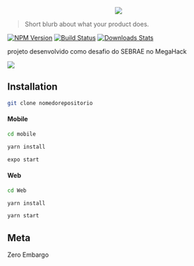 <p align="center">
  <img src="https://user-images.githubusercontent.com/35976070/86545077-6bf0bb80-bf02-11ea-8f4b-619f8c46a9b2.png" />
</p>

> Short blurb about what your product does.

[![NPM Version][npm-image]][npm-url]
[![Build Status][travis-image]][travis-url]
[![Downloads Stats][npm-downloads]][npm-url]

projeto desenvolvido como desafio do SEBRAE no MegaHack

![](header.png)

## Installation

```sh
git clone nomedorepositorio
```

#### Mobile

```sh
cd mobile
```

```sh
yarn install
```

```sh
expo start
```


#### Web

```sh
cd Web
```

```sh
yarn install
```

```sh
yarn start
```

## Meta

Zero Embargo


<!-- Markdown link & img dfn's -->
[npm-image]: https://img.shields.io/npm/v/datadog-metrics.svg?style=flat-square
[npm-url]: https://npmjs.org/package/datadog-metrics
[npm-downloads]: https://img.shields.io/npm/dm/datadog-metrics.svg?style=flat-square
[travis-image]: https://img.shields.io/travis/dbader/node-datadog-metrics/master.svg?style=flat-square
[travis-url]: https://travis-ci.org/dbader/node-datadog-metrics
[wiki]: https://github.com/yourname/yourproject/wiki
